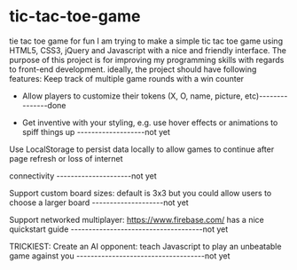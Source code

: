 # tic-tac-toe-game
tie tac toe game for fun
I am trying to make a simple tic tac toe game using HTML5, CSS3, jQuery and Javascript with a nice and friendly interface. 
The purpose of this project is for improving my programming skills with regards to front-end development. 
ideally, the project should have following features:
Keep track of multiple game rounds with a win counter

* Allow players to customize their tokens (X, O, name, picture, etc)---------------done

* Get inventive with your styling, e.g. use hover effects or animations to spiff things up -------------------not yet

Use LocalStorage to persist data locally to allow games to continue after page refresh or loss of internet

connectivity ---------------------not yet

Support custom board sizes: default is 3x3 but you could allow users to choose a larger board --------------------not yet

Support networked multiplayer: https://www.firebase.com/ has a nice quickstart guide -------------------------------------not yet

TRICKIEST: Create an AI opponent: teach Javascript to play an unbeatable game against you ------------------------------------not yet
